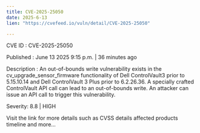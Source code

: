 ```yaml
---
title: CVE-2025-25050
date: 2025-6-13
lien: "https://cvefeed.io/vuln/detail/CVE-2025-25050"

---
```


CVE ID : CVE-2025-25050

Published :  June 13
2025
9:15 p.m. | 36 minutes ago

Description : An out-of-bounds write vulnerability exists in the 
cv_upgrade_sensor_firmware functionality of Dell ControlVault3 prior to 5.15.10.14 and Dell ControlVault 3 Plus prior to 6.2.26.36.
 A specially crafted ControlVault API call can lead to an out-of-bounds 
write. An attacker can issue an API call to trigger this vulnerability.

Severity: 8.8 | HIGH

Visit the link for more details
such as CVSS details
affected products
timeline
and more...
